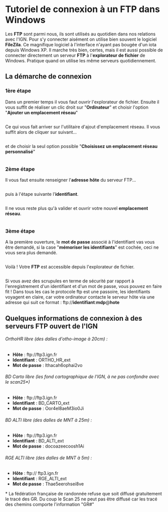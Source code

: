 # Tutoriel de connexion à un FTP dans Windows

<!-- wp:paragraph -->
<p>Les <strong>FTP</strong> sont parmi nous, ils sont utilisés au quotidien dans nos relations avec l'IGN. Pour s'y connecter aisément on utilise bien souvent le logiciel <strong>FileZila</strong>. Ce magnifique logiciel à l'interface n'ayant pas bougée d'un iota depuis Windows XP. Il marche très bien, certes, mais il est aussi possible de connecter directement un serveur <strong>FTP</strong> à l'<strong>explorateur de fichier</strong> de Windows. Pratique quand on utilise les même serveurs quotidiennement.</p>
<!-- /wp:paragraph -->

<!-- wp:heading -->
<h2>La démarche de connexion</h2>
<!-- /wp:heading -->

<!-- wp:heading {"level":3} -->
<h3>1ère étape</h3>
<!-- /wp:heading -->

<!-- wp:paragraph -->
<p>Dans un premier temps il vous faut ouvrir l'explorateur de fichier. Ensuite il vous suffit de réaliser un clic droit sur "<strong>Ordinateur</strong>" et choisir l'option "<strong>Ajouter un emplacement réseau</strong>"</p>
<!-- /wp:paragraph -->

<!-- wp:image {"align":"center","id":165,"sizeSlug":"large","linkDestination":"none"} -->
<figure class="wp-block-image aligncenter size-large"><img src="https://monsieurgis.files.wordpress.com/2021/01/1_2.png?w=788" alt="" class="wp-image-165"/></figure>
<!-- /wp:image -->

<!-- wp:paragraph -->
<p>Ce qui vous fait arriver sur l'utilitaire d'ajout d'emplacement réseau. Il vous suffit alors de cliquer sur suivant...</p>
<!-- /wp:paragraph -->

<!-- wp:image {"align":"center","id":166,"sizeSlug":"large","linkDestination":"none"} -->
<figure class="wp-block-image aligncenter size-large"><img src="https://monsieurgis.files.wordpress.com/2021/01/2.png?w=595" alt="" class="wp-image-166"/></figure>
<!-- /wp:image -->

<!-- wp:paragraph -->
<p>et de choisir la seul option possible "<strong>Choisissez un emplacement réseau personnalisé</strong>"</p>
<!-- /wp:paragraph -->

<!-- wp:image {"align":"center","id":168,"sizeSlug":"large","linkDestination":"none"} -->
<figure class="wp-block-image aligncenter size-large"><img src="https://monsieurgis.files.wordpress.com/2021/01/3.png?w=595" alt="" class="wp-image-168"/></figure>
<!-- /wp:image -->

<!-- wp:heading {"level":3} -->
<h3>2ème étape</h3>
<!-- /wp:heading -->

<!-- wp:paragraph -->
<p>Il vous faut ensuite renseigner l'<strong>adresse</strong> <strong>hôte</strong> du serveur FTP... </p>
<!-- /wp:paragraph -->

<!-- wp:image {"align":"center","id":170,"sizeSlug":"large","linkDestination":"none"} -->
<figure class="wp-block-image aligncenter size-large"><img src="https://monsieurgis.files.wordpress.com/2021/01/4.png?w=595" alt="" class="wp-image-170"/></figure>
<!-- /wp:image -->

<!-- wp:paragraph -->
<p>puis à l'étape suivante l'<strong>identifiant</strong>.</p>
<!-- /wp:paragraph -->

<!-- wp:image {"align":"center","id":171,"sizeSlug":"large","linkDestination":"none"} -->
<figure class="wp-block-image aligncenter size-large"><img src="https://monsieurgis.files.wordpress.com/2021/01/5.png?w=595" alt="" class="wp-image-171"/></figure>
<!-- /wp:image -->

<!-- wp:paragraph -->
<p>Il ne vous reste plus qu'à valider et ouvrir votre nouvel <strong>emplacement réseau</strong>.</p>
<!-- /wp:paragraph -->

<!-- wp:image {"align":"center","id":173,"sizeSlug":"large","linkDestination":"none"} -->
<figure class="wp-block-image aligncenter size-large"><img src="https://monsieurgis.files.wordpress.com/2021/01/6.png?w=595" alt="" class="wp-image-173"/></figure>
<!-- /wp:image -->

<!-- wp:heading {"level":3} -->
<h3>3ème étape</h3>
<!-- /wp:heading -->

<!-- wp:paragraph -->
<p>A la première ouverture, le <strong>mot de passe</strong> associé à l'identifiant vas vous être demandé, si la case "<strong>mémoriser les identifiants</strong>" est cochée, ceci ne vous sera plus demandé.</p>
<!-- /wp:paragraph -->

<!-- wp:image {"align":"center","id":175,"sizeSlug":"large","linkDestination":"none"} -->
<figure class="wp-block-image aligncenter size-large"><img src="https://monsieurgis.files.wordpress.com/2021/01/7_2.png?w=482" alt="" class="wp-image-175"/></figure>
<!-- /wp:image -->

<!-- wp:paragraph -->
<p>Voilà ! Votre <strong>FTP</strong> est accessible depuis l'explorateur de fichier.</p>
<!-- /wp:paragraph -->

<!-- wp:image {"align":"center","id":177,"sizeSlug":"large","linkDestination":"none"} -->
<figure class="wp-block-image aligncenter size-large"><img src="https://monsieurgis.files.wordpress.com/2021/01/8.png?w=793" alt="" class="wp-image-177"/></figure>
<!-- /wp:image -->

<!-- wp:paragraph -->
<p>Si vous avez des scrupules en terme de sécurité par rapport à l'enregistrement d'un identifiant et d'un mot de passe, vous pouvez en faire fit ! Dans tous les cas le protocole ftp est une passoire, les identifiants voyagent en claire, car votre ordinateur contacte le serveur hôte via une adresse qui suit ce format : ftp://<strong>identifiant</strong>:<strong>mdp</strong>@<strong>hote</strong></p>
<!-- /wp:paragraph -->

<!-- wp:heading -->
<h2>Quelques informations de connexion à des serveurs FTP ouvert de l'IGN</h2>
<!-- /wp:heading -->

<!-- wp:heading {"level":6} -->
<h6>OrthoHR libre&nbsp;(des dalles d'otho-image à 20cm) :</h6>
<!-- /wp:heading -->

<!-- wp:list -->
<ul><li><strong>Hôte</strong>&nbsp;: ftp://ftp3.ign.fr</li><li><strong>Identifiant</strong> : ORTHO_HR_ext</li><li><strong>Mot de passe</strong> : Ithacah6ophai2vo</li></ul>
<!-- /wp:list -->

<!-- wp:heading {"level":6} -->
<h6>BD Carto libre (les fond cartographique de l'IGN, à ne pas confondre avec le scan25*)</h6>
<!-- /wp:heading -->

<!-- wp:list -->
<ul><li><strong>Hôte</strong>&nbsp;: ftp://ftp3.ign.fr</li><li><strong>Identifiant</strong> : BD_CARTO_ext</li><li><strong>Mot de passe</strong> : Oor4el8aeM3io0Ji</li></ul>
<!-- /wp:list -->

<!-- wp:heading {"level":6} -->
<h6>BD ALTI libre (des dalles de MNT à 25m) :</h6>
<!-- /wp:heading -->

<!-- wp:list -->
<ul><li><strong>Hôte</strong>&nbsp;: ftp://ftp3.ign.fr</li><li><strong>Identifiant</strong>&nbsp;: BD_ALTI_ext</li><li><strong>Mot de passe</strong> : docoazeecoosh1Ai</li></ul>
<!-- /wp:list -->

<!-- wp:heading {"level":6} -->
<h6>RGE ALTI libre (des dalles de MNT à 5m) :</h6>
<!-- /wp:heading -->

<!-- wp:list -->
<ul><li><strong>Hôte</strong>&nbsp;: ftp:// ftp3.ign.fr</li><li><strong>Identifiant</strong>&nbsp;: RGE_ALTI_ext</li><li><strong>Mot de passe</strong>&nbsp;: Thae5eerohsei8ve</li></ul>
<!-- /wp:list -->

<!-- wp:paragraph -->
<p>* La fédération française de randonnée refuse que soit diffusé gratuitement le tracé des GR. Du coup le Scan 25 ne peut pas être diffusé car les tracé des chemins comporte l'information "GR#"</p>
<!-- /wp:paragraph -->